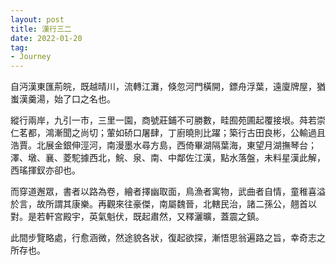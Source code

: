 ```yaml
---
layout: post
title: 漢行三二
date: 2022-01-20
tag:
- Journey
---
```


自沔漢東匯荊皖，既越晴川，流轉江灘，倏忽河門橫開，鏢舟浮葉，遠廈牌屋，猶蚩漢羹湯，始了口之名也。

縱行兩岸，九引一市，三里一園，商號莊鋪不可勝數，畦囿苑圃起覆接垠。荈若崇仁茗都，鴻漸聞之尚切；葷如硚口屠肆，丁廚曉則比躍；築行古田良彬，公輸過且浩賈。北展金銀伸涇河，南漫墨水尋方島，西倚畢湖隔葉海，東望月湖撫琴台；澤、墩、襄、菱駝據西北，鯇、泉、南、中鄰佐江漢，點水落盤，未料星漢此解，西瑤揮釵亦卻也。

而穿道邂眾，書者以路為卷，繪者擇幽取面，鳥漁者寓物，武曲者自情，童稚喜溢於言，故所謂其康樂。再觀來往豪傑，南屬魏晉，北轄民治，諸二孫公，翹首以對。是若軒宮殿宇，英氣魁伏，既起肅然，又釋灑曠，蓋震之鎮。

此間步覽略處，行愈涵微，然途貌各狀，復起欲探，漸悟思翁遍路之旨，幸奇志之所存也。
